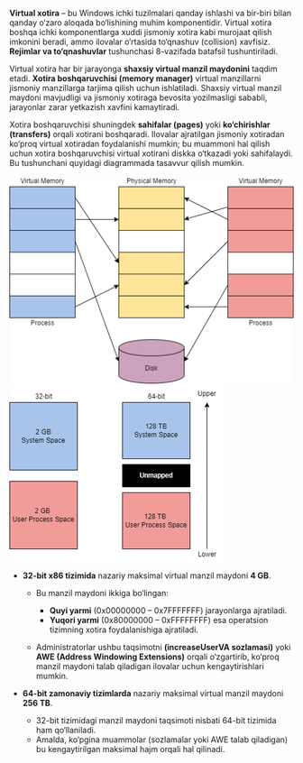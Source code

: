 
**Virtual xotira** – bu Windows ichki tuzilmalari qanday ishlashi va bir-biri bilan qanday o‘zaro aloqada bo‘lishining muhim komponentidir. Virtual xotira boshqa ichki komponentlarga xuddi jismoniy xotira kabi murojaat qilish imkonini beradi, ammo ilovalar o‘rtasida to‘qnashuv (collision) xavfisiz. **Rejimlar va to‘qnashuvlar** tushunchasi 8-vazifada batafsil tushuntiriladi.

Virtual xotira har bir jarayonga **shaxsiy virtual manzil maydonini** taqdim etadi. **Xotira boshqaruvchisi (memory manager)** virtual manzillarni jismoniy manzillarga tarjima qilish uchun ishlatiladi. Shaxsiy virtual manzil maydoni mavjudligi va jismoniy xotiraga bevosita yozilmasligi sababli, jarayonlar zarar yetkazish xavfini kamaytiradi.

Xotira boshqaruvchisi shuningdek **sahifalar (pages)** yoki **ko‘chirishlar (transfers)** orqali xotirani boshqaradi. Ilovalar ajratilgan jismoniy xotiradan ko‘proq virtual xotiradan foydalanishi mumkin; bu muammoni hal qilish uchun xotira boshqaruvchisi virtual xotirani diskka o‘tkazadi yoki sahifalaydi. Bu tushunchani quyidagi diagrammada tasavvur qilish mumkin.

![](https://raw.githubusercontent.com/akhatkulov/cheatsheets-for-windows/refs/heads/main/Windows%20Internals/Virtual%20Memory/windowsinternals-1.png)
![](https://raw.githubusercontent.com/akhatkulov/cheatsheets-for-windows/refs/heads/main/Windows%20Internals/Virtual%20Memory/windowsinternals-2.png)

* **32-bit x86 tizimida** nazariy maksimal virtual manzil maydoni **4 GB**.

  * Bu manzil maydoni ikkiga bo‘lingan:

    * **Quyi yarmi** (0x00000000 – 0x7FFFFFFF) jarayonlarga ajratiladi.
    * **Yuqori yarmi** (0x80000000 – 0xFFFFFFFF) esa operatsion tizimning xotira foydalanishiga ajratiladi.
  * Administratorlar ushbu taqsimotni **(increaseUserVA sozlamasi)** yoki **AWE (Address Windowing Extensions)** orqali o‘zgartirib, ko‘proq manzil maydoni talab qiladigan ilovalar uchun kengaytirishlari mumkin.

* **64-bit zamonaviy tizimlarda** nazariy maksimal virtual manzil maydoni **256 TB**.

  * 32-bit tizimidagi manzil maydoni taqsimoti nisbati 64-bit tizimida ham qo‘llaniladi.
  * Amalda, ko‘pgina muammolar (sozlamalar yoki AWE talab qiladigan) bu kengaytirilgan maksimal hajm orqali hal qilinadi.

